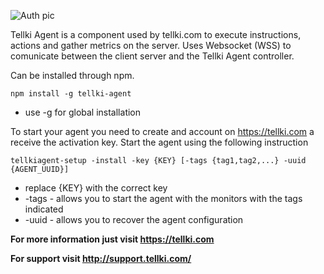 ![Auth pic](http://i.imgur.com/qfPAzIC.png)

Tellki Agent is a component used by tellki.com to execute instructions, actions and gather metrics on the server.
Uses Websocket (WSS) to comunicate between the client server and the Tellki Agent controller.

Can be installed through npm.

```
npm install -g tellki-agent
```
* use -g for global installation

To start your agent you need to create and account on https://tellki.com a receive the activation key.
Start the agent using the following instruction

```
tellkiagent-setup -install -key {KEY} [-tags {tag1,tag2,...} -uuid {AGENT_UUID}]
```
* replace {KEY} with the correct key
* -tags - allows you to start the agent with the monitors with the tags indicated
* -uuid - allows you to recover the agent configuration

**For more information just visit https://tellki.com**

**For support visit http://support.tellki.com/**

